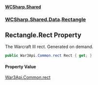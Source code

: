 #### [WCSharp.Shared](README.md 'README')
### [WCSharp.Shared.Data](WCSharp.Shared.Data.md 'WCSharp.Shared.Data').[Rectangle](WCSharp.Shared.Data.Rectangle.md 'WCSharp.Shared.Data.Rectangle')

## Rectangle.Rect Property

The Warcraft III rect. Generated on demand.

```csharp
public War3Api.Common.rect Rect { get; }
```

#### Property Value
[War3Api.Common.rect](https://docs.microsoft.com/en-us/dotnet/api/War3Api.Common.rect 'War3Api.Common.rect')